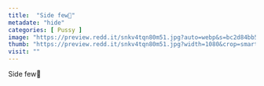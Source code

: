 ```yaml
---
title:  "Side few🤪"
metadate: "hide"
categories: [ Pussy ]
image: "https://preview.redd.it/snkv4tqn80m51.jpg?auto=webp&s=bc2d84bb540d92cc12f88f8aee46607b23485485"
thumb: "https://preview.redd.it/snkv4tqn80m51.jpg?width=1080&crop=smart&auto=webp&s=f638e3afa61882377a2656dbd34d45d052e833a7"
visit: ""
---
```

Side few🤪
